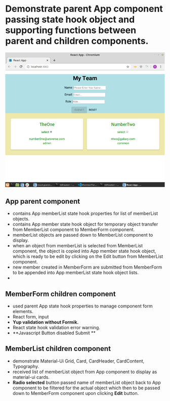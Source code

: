 
# Demonstrate parent App component passing state hook object and supporting functions between parent and children components.
![Team building App](./team-building-app.png)

## App parent component
* contains App memberList state hook properties for list of memberList objects.
* contains App member state hook object for temporary object transfer from MemberList component to MemberForm component. 
* memberList objects are passed down to MemberList component to display.
* when an object from memberList is selected from MemberList component, the object is copied into App member state hook object, which is ready to be edit by clicking on the Edit button from MemberList component.
* new member created in MemberForm are submitted from MemberForm to be appended into App memberList state hook object lists.
* 

## MemberForm children component
* used parent App state hook properties to manage component form elements.
* React form, input
* __Yup validation without Formik.__
* React state hook validation error warning.
* **Javascript Button disabled Submit **

## MemberList children component
* demonstrate Material-Ui Grid, Card, CardHeader, CardContent, Typography.
* received list of memberList object from App component to display as material-ui cards.
* **Radio selected** button passed name of memberList object back to App component to be filtered for the actual object which then to be passed down to MemberForm component upon clicking **Edit** button.
